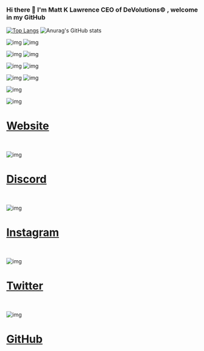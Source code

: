 ### Hi there 👋 I'm Matt K Lawrence CEO of DeVolutions© , welcome in my GitHub


[![Top Langs](https://github-readme-stats.vercel.app/api/top-langs/?username=MattKLawrence)](https://github.com/anuraghazra/github-readme-stats)
![Anurag's GitHub stats](https://github-readme-stats.vercel.app/api?username=MattKLawrence&show_icons=true&theme=radical)




![img](https://i.imgur.com/E1kFSG4.png)
![img](https://i.imgur.com/JmtfQSX.png)

![img](https://i.imgur.com/N09BKon.png)
![img](https://i.imgur.com/u2kHvaY.png)

![img](https://i.imgur.com/ARwWDM7.png)
![img](https://i.imgur.com/oWEFmzn.png)

![img](https://i.imgur.com/NKGi3ey.png)
![img](https://i.imgur.com/zhsPwHq.png)

![img](https://i.imgur.com/Lfr9B8j.png)

![img](https://i.imgur.com/DmzHZy7.png) 

[<h1>Website</h1>](https://www.devolutions.it/) <br>

![img](https://i.imgur.com/NmSC0HF.png) 

[<h1>Discord</h1>](https://discord.gg/j4rVsMHPuG) <br>

![img](https://i.imgur.com/2qWBDmc.png) 

[<h1>Instagram</h1>](https://www.instagram.com/devolutions_ita/) <br>

![img](https://i.imgur.com/VKtEuRD.png) 

[<h1>Twitter</h1>](https://twitter.com/DeVolutions_ita) <br>

![img](https://i.imgur.com/VWmbCqr.png) 

[<h1>GitHub</h1>](https://github.com/DeVolutions-ita) 

